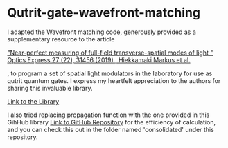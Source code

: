 # Qutrit-gate-wavefront-matching

I adapted the Wavefront matching code, generously provided as a supplementary resource to the article

["Near-perfect measuring of full-field transverse-spatial modes of light "
Optics Express 27 (22), 31456 (2019) , Hiekkamaki Markus et al.](https://opg.optica.org/oe/fulltext.cfm?uri=oe-27-22-31456&id=422327)

, to program a set of spatial light modulators in the laboratory for use as qutrit quantum gates. I express my heartfelt appreciation to the authors for sharing this invaluable library.

[Link to the Library](https://zenodo.org/records/3570622)

I also tried replacing propagation function with the one provided in this GihHub library [Link to GitHub Repository](https://github.com/yanleihu/Bluestein-Method) for the efficiency of calculation, and you can check this out in the folder named 'consolidated' under this repository.

